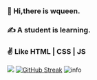 ### 👋 Hi,there is wqueen.
### ✍ A student is learning.
### ✌ Like HTML | CSS | JS
![](https://visitor-badge.glitch.me/badge?page_id=6excellent6)
[![GitHub Streak](https://github-readme-streak-stats.herokuapp.com/?user=6excellent6)](https://git.io/streak-stats)
![info](https://github-readme-stats.vercel.app/api?username=6excellent6)

